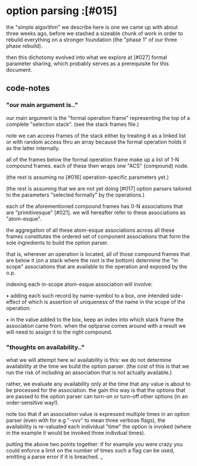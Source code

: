 # option parsing :[#015]

the "simple algorithm" we describe here is one we came up with about
three weeks ago, before we stashed a sizeable chunk of work in order
to rebuild everything on a stronger foundation (the "phase 1" of our
three phase rebuild).

then this dichotomy evolved into what we explore at [#027] formal
parameter sharing, which probably serves as a prerequisite for
this document.




## code-notes

### "our main argument is.."

our main argument is the "formal operation frame" representing the
top of a complete "selection stack". (see the stack frames file.)

note we can access frames of the stack either by treating it as a
linked list or with random access thru an array because the formal
operation holds it as the latter internally.

all of the frames below the formal operation frame make up a list
of 1-N compound frames. each of these then wraps one "ACS"
(compound) node.

(the rest is assuming no [#016] operation-specific parameters yet.)

(the rest is assuming that we are not yet doing [#017] option parsers
tailored to the parameters "selected formally" by the operations.)

each of the aforementioned compound frames has 0-N associations that
are "primitivesque" [#021].
we will hereafter refer to these associations as "atom-esque".

the aggregation of all these atom-esque associations across all these
frames constitutes the ordered set of component associations that
form the sole ingredients to build the option parser.

that is, wherever an operation is located, all of those compound
frames that are below it (on a stack where the root is the bottom)
determine the "in scope" associations that are available to the
operation and exposed by the o.p.

indexing each in-scope atom-esque association will involve:

  • adding each such record by name-symbol to a box, one intended
    side-effect of which is assertion of uniqueness of the name
    in the scope of the operation.

  • in the value added to the box, keep an index into which stack
    frame the association came from. when the optparse comes around
    with a result we will need to assign it to the right compound.




### "thoughts on availability.."

what we will attempt here w/ availability is this: we do not
determine availability at the time we build the option parser. (the
cost of this is that we run the risk of including an association that
is not actually available.)

rather, we evaluate any availability only at the time that any value
is about to be processed for the association. the gain this way is
that the options that are passed to the option parser can turn-on or
turn-off other options (in an order-sensitive way!).

note too that if an association value is expressed multiple times
in an option parser (even with for e.g "-vvv" to mean three verbose
flags), the availability is re-valuated each individual "time" the
option is invoked (where in the example it would be invoked three
indivdual times).

putting the above two points together: if for example you were crazy
you could enforce a limit on the number of times such a flag can
be used, emitting a parse error if it is breached.
_
